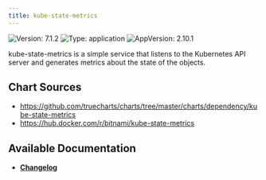 ```yaml
---
title: kube-state-metrics
---
```


![Version: 7.1.2](https://img.shields.io/badge/Version-7.1.2-informational?style=flat-square) ![Type: application](https://img.shields.io/badge/Type-application-informational?style=flat-square) ![AppVersion: 2.10.1](https://img.shields.io/badge/AppVersion-2.10.1-informational?style=flat-square)

kube-state-metrics is a simple service that listens to the Kubernetes API server and generates metrics about the state of the objects.

## Chart Sources

- https://github.com/truecharts/charts/tree/master/charts/dependency/kube-state-metrics
- https://hub.docker.com/r/bitnami/kube-state-metrics

## Available Documentation

- [**Changelog**](./CHANGELOG.md)
